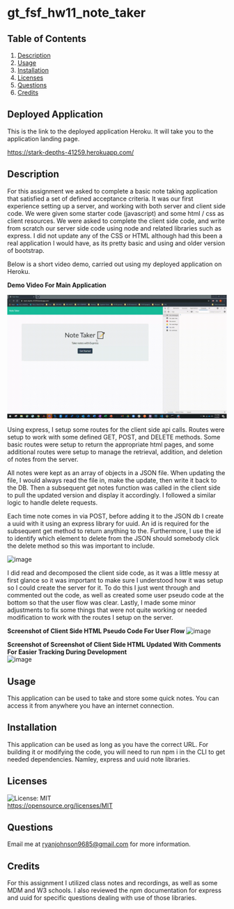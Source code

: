 # gt_fsf_hw11_note_taker


## Table of Contents
1. [Description](#Description)
3. [Usage](#Usage)
4. [Installation](#Installation)
5. [Licenses](#Licenses)
6. [Questions](#Questions)
7. [Credits](#Credits)

## Deployed Application
This is the link to the deployed application Heroku. It will take you to the application landing page. 

https://stark-depths-41259.herokuapp.com/

## Description
For this assignment we asked to complete a basic note taking application that satisfied a set of defined acceptance criteria. It was our first experience setting up a server, and working with both server and client side code. We were given some starter code (javascript) and some html / css as client resources. We were asked to complete the client side code, and write from scratch our server side code using node and related libraries such as express. I did not update any of the CSS or HTML although had this been a real application I would have, as its pretty basic and using and older version of bootstrap.

Below is a short video demo, carried out using my deployed application on Heroku. 

**Demo Video For Main Application**

![Demo](MyVideoDemo.gif)

Using express, I setup some routes for the client side api calls. Routes were setup to work with some defined GET, POST, and DELETE methods. Some basic routes were setup to return the appropriate html pages, and some additional routes were setup to manage the retrieval, addition, and deletion of notes from the server. 

All notes were kept as an array of objects in a JSON file. When updating the file, I would always read the file in, make the update, then write it back to the DB. Then a subsequent get notes function was called in the client side to pull the updated version and display it accordingly. I followed a similar logic to handle delete requests. 

Each time  note comes in via POST, before adding it to the JSON db I create a uuid with it using an express library for uuid. An id is required for the subsequent get method to return anything to the. Furthermore, I use the id to identify which element to delete from the JSON should somebody click the delete method so this was important to include.

![image](https://user-images.githubusercontent.com/72420733/110031715-42906580-7d05-11eb-8ece-c77f4fcca8be.png)


I did read and decomposed the client side code, as it was a little messy at first glance so it was important to make sure I understood how it was setup so I could create the server for it. To do this I just went through and commented out the code, as well as created some user pseudo code at the bottom so that the user flow was clear. Lastly, I made some minor adjustments to fix some things that were not quite working or needed modification to work with the routes I setup on the server. 


**Screenshot of Client Side HTML Pseudo Code For User Flow** 
![image](https://user-images.githubusercontent.com/72420733/110031282-b67e3e00-7d04-11eb-8913-35728e28563a.png)


**Screenshot of Screenshot of Client Side HTML Updated With Comments For Easier Tracking During Development**   
![image](https://user-images.githubusercontent.com/72420733/110031401-dca3de00-7d04-11eb-95d7-c19e688e9b80.png)


## Usage
This application can be used to take and store some quick notes. You can access it from anywhere you have an internet connection. 

## Installation
This application can be used as long as you have the correct URL. For building it or modifying the code, you will need to run npm i in the CLI to get needed dependencies. Namley, express and uuid note libraries. 

## Licenses
![License: MIT](https://img.shields.io/badge/License-MIT-yellow.svg)  
https://opensource.org/licenses/MIT

## Questions
Email me at ryanjohnson9685@gmail.com for more information.

## Credits
For this assignment I utilized class notes and recordings, as well as some MDM and W3 schools. I also reviewed the npm documentation for express and uuid for specific questions dealing with use of those libraries.